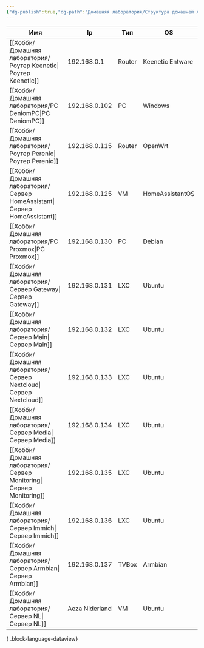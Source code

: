 ```yaml
---
{"dg-publish":true,"dg-path":"Домашняя лаборатория/Структура домашней лаборатории.md","permalink":"/domashnyaya-laboratoriya/struktura-domashnej-laboratorii/","updated":"2025-04-22T15:50:21+03:00"}
---
```



| Имя                                                                          | Ip             | Тип    | OS               |
| ---------------------------------------------------------------------------- | -------------- | ------ | ---------------- |
| [[Хобби/Домашняя лаборатория/Роутер Keenetic\|Роутер Keenetic]]           | 192.168.0.1    | Router | Keenetic Entware |
| [[Хобби/Домашняя лаборатория/PC DeniomPC\|PC DeniomPC]]                   | 192.168.0.102  | PC     | Windows          |
| [[Хобби/Домашняя лаборатория/Роутер Perenio\|Роутер Perenio]]             | 192.168.0.115  | Router | OpenWrt          |
| [[Хобби/Домашняя лаборатория/Сервер HomeAssistant\|Сервер HomeAssistant]] | 192.168.0.125  | VM     | HomeAssistantOS  |
| [[Хобби/Домашняя лаборатория/PC Proxmox\|PC Proxmox]]                     | 192.168.0.130  | PC     | Debian           |
| [[Хобби/Домашняя лаборатория/Сервер Gateway\|Сервер Gateway]]             | 192.168.0.131  | LXC    | Ubuntu           |
| [[Хобби/Домашняя лаборатория/Сервер Main\|Сервер Main]]                   | 192.168.0.132  | LXC    | Ubuntu           |
| [[Хобби/Домашняя лаборатория/Сервер Nextcloud\|Сервер Nextcloud]]         | 192.168.0.133  | LXC    | Ubuntu           |
| [[Хобби/Домашняя лаборатория/Сервер Media\|Сервер Media]]                 | 192.168.0.134  | LXC    | Ubuntu           |
| [[Хобби/Домашняя лаборатория/Сервер Monitoring\|Сервер Monitoring]]       | 192.168.0.135  | LXC    | Ubuntu           |
| [[Хобби/Домашняя лаборатория/Сервер Immich\|Сервер Immich]]               | 192.168.0.136  | LXC    | Ubuntu           |
| [[Хобби/Домашняя лаборатория/Сервер Armbian\|Сервер Armbian]]             | 192.168.0.137  | TVBox  | Armbian          |
| [[Хобби/Домашняя лаборатория/Сервер NL\|Сервер NL]]                       | Aeza Niderland | VM     | Ubuntu           |

{ .block-language-dataview}

